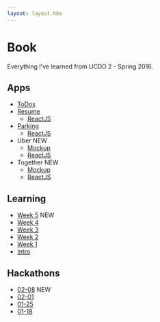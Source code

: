 ```yaml
---
layout: layout.hbs
---
```


# Book

Everything I've learned from UCDD 2 - Spring 2016.

## Apps
* [ToDos](apps/todos/)
* [Resume](apps/resume/)
  * [ReactJS](apps/resume/react)
* [Parking](apps/parking/)
  * [ReactJS](apps/parking/react)
* Uber <span class="chip red">NEW</span>
  * [Mockup](apps/uber/mockup)
  * [ReactJS](apps/uber/)
* Together <span class="chip red">NEW</span>
  * [Mockup](apps/together/mockup/index.html)
  * [ReactJS](apps/together)

## Learning
* [Week 5](learning/week5) <span class="chip red">NEW</span>
* [Week 4](learning/week4)
* [Week 3](learning/week3)
* [Week 2](learning/week2)
* [Week 1](learning/week1)
* [Intro](learning/intro)

## Hackathons
* [02-08](hackathons/02-08) <span class="chip red">NEW</span>
* [02-01](hackathons/02-01)
* [01-25](hackathons/01-25)
* [01-18](hackathons/01-18)
